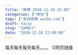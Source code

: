 ```yaml
---
title: "微博 2010.12.18 22:08"
categories: ["嘀咕"]
tags: ["来自微博 weibo.com"]
draft: false
slug: "ZaM0Ct"
date: "2010-12-18 22:08:00"
---
```


<p>每天每天每天每天。。。。 O网页链接 ​​​​</p>
